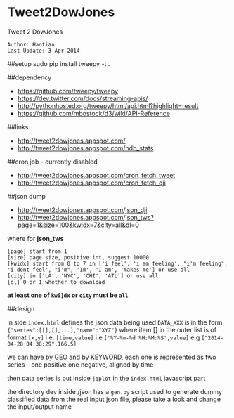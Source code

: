 Tweet2DowJones
==============

Tweet 2 DowJones

	Author: Haotian
	Last Update: 3 Apr 2014

##setup
	sudo pip install tweepy -t .

##dependency
- https://github.com/tweepy/tweepy
- https://dev.twitter.com/docs/streaming-apis/
- http://pythonhosted.org/tweepy/html/api.html?highlight=result 
- https://github.com/mbostock/d3/wiki/API-Reference



##links
- http://tweet2dowjones.appspot.com/
- http://tweet2dowjones.appspot.com/ndb_stats

##cron job - currently disabled
- http://tweet2dowjones.appspot.com/cron_fetch_tweet
- http://tweet2dowjones.appspot.com/cron_fetch_dji
	
##json dump
- http://tweet2dowjones.appspot.com/json_dji
- http://tweet2dowjones.appspot.com/json_tws?page=1&size=100&kwidx=7&city=all&dl=0

where for **json_tws**
 
    [page] start from 1 
    [size] page size, positive int, suggest 10000 
    [kwidx] start from 0 to 7 in ['i feel', 'i am feeling', "i'm feeling", 'i dont feel', "i'm", 'Im', 'I am', 'makes me'] or use all
    [city] in ['LA', 'NYC', 'CHI', 'ATL'] or use all 
    [dl] 0 or 1 whether to download

**at least one of `kwi]dx` or `city` must be `all`**


##design
    <script src="/json/json_data.js"></script>

in side `index.html` defines the json data being used
`DATA_XXX` is in the form `{"series":[[],[],...],"name":"XYZ"}` where item [] in the outer list is of format `[x,y]` i.e. `[time,value]` i.e `['%Y-%m-%d %H:%M:%S',value]` e.g `["2014-04-28 04:38:29",166.5]`

we can have by GEO and by KEYWORD, each one is represented as two series - one positive one negative, aligned by time

then data series is put inside `jqplot` in the `index.html` javascript part

the directory dev inside /json has a `gen.py` script used to generate dummy classified data from the real input json file, please take a look and change the input/output name

    
	


